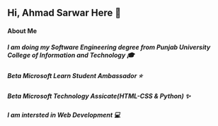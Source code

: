 <h2>Hi, <strong>Ahmad Sarwar</strong> Here &#128075</h2>
<h4>About Me</h4>
<h5>I am doing my Software Engineering degree from Punjab University College of Information and Technology &#127891</h5>
<h5>Beta Microsoft Learn Student Ambassador &#11088</h5>
<h5>Beta Microsoft Technology Assicate(HTML-CSS & Python) &#10024</h5>
<h5>I am intersted in Web Development &#128187</h5>

<!---
AhmadSarwarSSG/AhmadSarwarSSG is a ✨ special ✨ repository because its `README.md` (this file) appears on your GitHub profile.
You can click the Preview link to take a look at your changes.
--->
